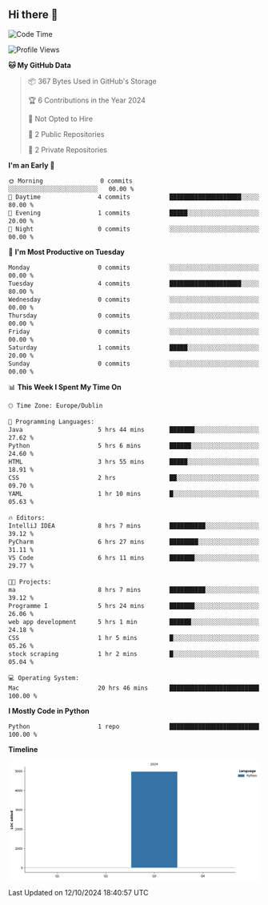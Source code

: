 ## Hi there 👋

<!--START_SECTION:waka-->
![Code Time](http://img.shields.io/badge/Code%20Time-55%20hrs%2032%20mins-blue)

![Profile Views](http://img.shields.io/badge/Profile%20Views-27-blue)

**🐱 My GitHub Data** 

> 📦 367 Bytes Used in GitHub's Storage 
 > 
> 🏆 6 Contributions in the Year 2024
 > 
> 🚫 Not Opted to Hire
 > 
> 📜 2 Public Repositories 
 > 
> 🔑 2 Private Repositories 
 > 
**I'm an Early 🐤** 

```text
🌞 Morning                0 commits           ░░░░░░░░░░░░░░░░░░░░░░░░░   00.00 % 
🌆 Daytime                4 commits           ████████████████████░░░░░   80.00 % 
🌃 Evening                1 commits           █████░░░░░░░░░░░░░░░░░░░░   20.00 % 
🌙 Night                  0 commits           ░░░░░░░░░░░░░░░░░░░░░░░░░   00.00 % 
```
📅 **I'm Most Productive on Tuesday** 

```text
Monday                   0 commits           ░░░░░░░░░░░░░░░░░░░░░░░░░   00.00 % 
Tuesday                  4 commits           ████████████████████░░░░░   80.00 % 
Wednesday                0 commits           ░░░░░░░░░░░░░░░░░░░░░░░░░   00.00 % 
Thursday                 0 commits           ░░░░░░░░░░░░░░░░░░░░░░░░░   00.00 % 
Friday                   0 commits           ░░░░░░░░░░░░░░░░░░░░░░░░░   00.00 % 
Saturday                 1 commits           █████░░░░░░░░░░░░░░░░░░░░   20.00 % 
Sunday                   0 commits           ░░░░░░░░░░░░░░░░░░░░░░░░░   00.00 % 
```


📊 **This Week I Spent My Time On** 

```text
🕑︎ Time Zone: Europe/Dublin

💬 Programming Languages: 
Java                     5 hrs 44 mins       ███████░░░░░░░░░░░░░░░░░░   27.62 % 
Python                   5 hrs 6 mins        ██████░░░░░░░░░░░░░░░░░░░   24.60 % 
HTML                     3 hrs 55 mins       █████░░░░░░░░░░░░░░░░░░░░   18.91 % 
CSS                      2 hrs               ██░░░░░░░░░░░░░░░░░░░░░░░   09.70 % 
YAML                     1 hr 10 mins        █░░░░░░░░░░░░░░░░░░░░░░░░   05.63 % 

🔥 Editors: 
IntelliJ IDEA            8 hrs 7 mins        ██████████░░░░░░░░░░░░░░░   39.12 % 
PyCharm                  6 hrs 27 mins       ████████░░░░░░░░░░░░░░░░░   31.11 % 
VS Code                  6 hrs 11 mins       ███████░░░░░░░░░░░░░░░░░░   29.77 % 

🐱‍💻 Projects: 
ma                       8 hrs 7 mins        ██████████░░░░░░░░░░░░░░░   39.12 % 
Programme I              5 hrs 24 mins       ███████░░░░░░░░░░░░░░░░░░   26.06 % 
web app development      5 hrs 1 min         ██████░░░░░░░░░░░░░░░░░░░   24.18 % 
CSS                      1 hr 5 mins         █░░░░░░░░░░░░░░░░░░░░░░░░   05.26 % 
stock scraping           1 hr 2 mins         █░░░░░░░░░░░░░░░░░░░░░░░░   05.04 % 

💻 Operating System: 
Mac                      20 hrs 46 mins      █████████████████████████   100.00 % 
```

**I Mostly Code in Python** 

```text
Python                   1 repo              █████████████████████████   100.00 % 
```



**Timeline**

![Lines of Code chart](https://raw.githubusercontent.com/RukawadeB/RukawadeB/main/assets/bar_graph.png)


 Last Updated on 12/10/2024 18:40:57 UTC
<!--END_SECTION:waka-->
